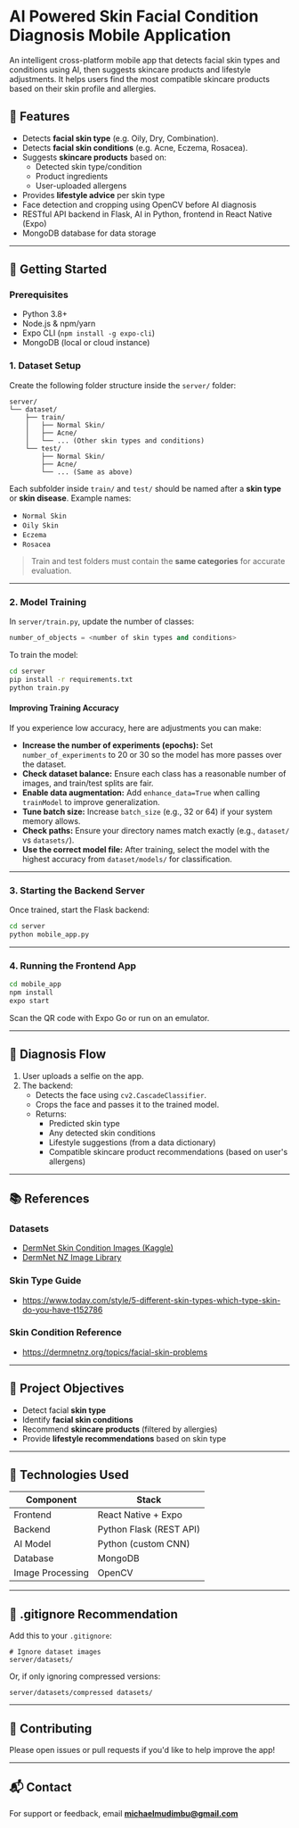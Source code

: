 # AI Powered Skin Facial Condition Diagnosis Mobile Application

An intelligent cross-platform mobile app that detects facial skin types and conditions using AI, then suggests skincare products and lifestyle adjustments. It helps users find the most compatible skincare products based on their skin profile and allergies.

## 🧠 Features

- Detects **facial skin type** (e.g. Oily, Dry, Combination).
- Detects **facial skin conditions** (e.g. Acne, Eczema, Rosacea).
- Suggests **skincare products** based on:
  - Detected skin type/condition
  - Product ingredients
  - User-uploaded allergens
- Provides **lifestyle advice** per skin type
- Face detection and cropping using OpenCV before AI diagnosis
- RESTful API backend in Flask, AI in Python, frontend in React Native (Expo)
- MongoDB database for data storage

---

## 🚀 Getting Started

### Prerequisites

- Python 3.8+
- Node.js & npm/yarn
- Expo CLI (`npm install -g expo-cli`)
- MongoDB (local or cloud instance)

### 1. Dataset Setup

Create the following folder structure inside the `server/` folder:

```
server/
└── dataset/
    ├── train/
    │   ├── Normal Skin/
    │   ├── Acne/
    │   └── ... (Other skin types and conditions)
    └── test/
        ├── Normal Skin/
        ├── Acne/
        └── ... (Same as above)
```

Each subfolder inside `train/` and `test/` should be named after a **skin type** or **skin disease**. Example names:
- `Normal Skin`
- `Oily Skin`
- `Eczema`
- `Rosacea`

> Train and test folders must contain the **same categories** for accurate evaluation.

---

### 2. Model Training

In `server/train.py`, update the number of classes:

```python
number_of_objects = <number of skin types and conditions>
```

To train the model:

```bash
cd server
pip install -r requirements.txt
python train.py
```

#### Improving Training Accuracy

If you experience low accuracy, here are adjustments you can make:

- **Increase the number of experiments (epochs):** Set `number_of_experiments` to 20 or 30 so the model has more passes over the dataset.
- **Check dataset balance:** Ensure each class has a reasonable number of images, and train/test splits are fair.
- **Enable data augmentation:** Add `enhance_data=True` when calling `trainModel` to improve generalization.
- **Tune batch size:** Increase `batch_size` (e.g., 32 or 64) if your system memory allows.
- **Check paths:** Ensure your directory names match exactly (e.g., `dataset/` vs `datasets/`).
- **Use the correct model file:** After training, select the model with the highest accuracy from `dataset/models/` for classification.

---

### 3. Starting the Backend Server

Once trained, start the Flask backend:

```bash
cd server
python mobile_app.py
```

---

### 4. Running the Frontend App

```bash
cd mobile_app
npm install
expo start
```

Scan the QR code with Expo Go or run on an emulator.

---

## 🧪 Diagnosis Flow

1. User uploads a selfie on the app.
2. The backend:
   - Detects the face using `cv2.CascadeClassifier`.
   - Crops the face and passes it to the trained model.
   - Returns:
     - Predicted skin type
     - Any detected skin conditions
     - Lifestyle suggestions (from a data dictionary)
     - Compatible skincare product recommendations (based on user's allergens)

---

## 📚 References

### Datasets

- [DermNet Skin Condition Images (Kaggle)](https://www.kaggle.com/shubhamgoel27/dermnet)
- [DermNet NZ Image Library](https://dermnetnz.org/image-library)

### Skin Type Guide
- https://www.today.com/style/5-different-skin-types-which-type-skin-do-you-have-t152786

### Skin Condition Reference
- https://dermnetnz.org/topics/facial-skin-problems

---

## 🎯 Project Objectives

- Detect facial **skin type**
- Identify **facial skin conditions**
- Recommend **skincare products** (filtered by allergies)
- Provide **lifestyle recommendations** based on skin type

---

## 🧬 Technologies Used

| Component  | Stack                        |
|------------|------------------------------|
| Frontend   | React Native + Expo          |
| Backend    | Python Flask (REST API)      |
| AI Model   | Python (custom CNN)          |
| Database   | MongoDB                      |
| Image Processing | OpenCV                  |

---

## 📂 .gitignore Recommendation

Add this to your `.gitignore`:

```
# Ignore dataset images
server/datasets/
```

Or, if only ignoring compressed versions:

```
server/datasets/compressed datasets/
```

---

## 🤝 Contributing

Please open issues or pull requests if you'd like to help improve the app!

---

## 📬 Contact

For support or feedback, email **michaelmudimbu@gmail.com**

